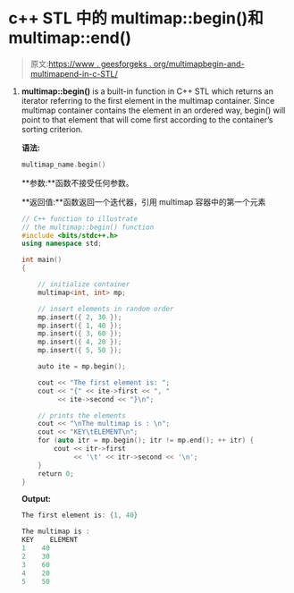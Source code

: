 # c++ STL 中的 multimap::begin()和 multimap::end()

> 原文:[https://www . geesforgeks . org/multimapbegin-and-multimapend-in-c-STL/](https://www.geeksforgeeks.org/multimapbegin-and-multimapend-in-c-stl/)

1.  **multimap::begin()** is a built-in function in C++ STL which returns an iterator referring to the first element in the multimap container. Since multimap container contains the element in an ordered way, begin() will point to that element that will come first according to the container’s sorting criterion.

    **语法:**

    ```cpp
    multimap_name.begin()

    ```

    **参数:**函数不接受任何参数。

    **返回值:**函数返回一个迭代器，引用 multimap 容器中的第一个元素

    ```cpp
    // C++ function to illustrate
    // the multimap::begin() function
    #include <bits/stdc++.h>
    using namespace std;

    int main()
    {

        // initialize container
        multimap<int, int> mp;

        // insert elements in random order
        mp.insert({ 2, 30 });
        mp.insert({ 1, 40 });
        mp.insert({ 3, 60 });
        mp.insert({ 4, 20 });
        mp.insert({ 5, 50 });

        auto ite = mp.begin();

        cout << "The first element is: ";
        cout << "{" << ite->first << ", "
             << ite->second << "}\n";

        // prints the elements
        cout << "\nThe multimap is : \n";
        cout << "KEY\tELEMENT\n";
        for (auto itr = mp.begin(); itr != mp.end(); ++ itr) {
            cout << itr->first
                 << '\t' << itr->second << '\n';
        }
        return 0;
    }
    ```

    **Output:**

    ```cpp
    The first element is: {1, 40}

    The multimap is : 
    KEY    ELEMENT
    1    40
    2    30
    3    60
    4    20
    5    50

    ```